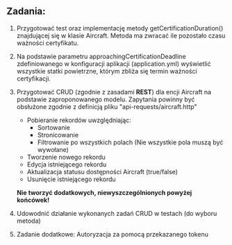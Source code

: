 ## Zadania:

1. Przygotować test oraz implementację metody getCertificationDuration() znajdującej się w klasie Aircraft. Metoda ma zwracać ile pozostało czasu ważności certyfikatu. 


2. Na podstawie parametru approachingCertificationDeadline zdefiniowanego w konfiguracji aplikacji (application.yml) wyświetlić wszystkie statki powietrzne, którym zbliża się termin ważności certyfikacji.


3. Przygotować CRUD (zgodnie z zasadami **REST**) dla encji Aircraft na podstawie zaproponowanego modelu.
   Zapytania powinny być obsłużone zgodnie z definicją pliku "api-requests/aircraft.http"
   * Pobieranie rekordów uwzględniając:
      * Sortowanie
      * Stronicowanie
      * Filtrowanie po wszystkich polach (Nie wszystkie pola muszą być wywołane)
   * Tworzenie nowego rekordu
   * Edycja istniejącego rekordu
   * Aktualizacja statusu dostępności Aircraft (true/false)
   * Usunięcie istniejącego rekordu
   
   **Nie tworzyć dodatkowych, niewyszczególnionych powyżej końcówek!**


4. Udowodnić działanie wykonanych zadań CRUD w testach (do wyboru metoda)


5. Zadanie dodatkowe: Autoryzacja za pomocą przekazanego tokenu
